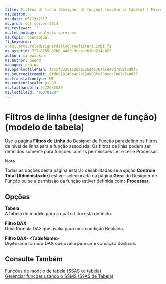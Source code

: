 ```yaml
---
title: Filtros de linha (Designer de função) (modelo de tabela) | Microsoft Docs
ms.custom: ''
ms.date: 06/13/2017
ms.prod: sql-server-2014
ms.reviewer: ''
ms.technology: analysis-services
ms.topic: conceptual
f1_keywords:
- sql.asvs.roledesignerdialog.rowfilters.imbi.f1
ms.assetid: 7f7a6759-82b8-44d9-9cca-a61ba214eb22
author: minewiskan
ms.author: owend
manager: craigg
ms.openlocfilehash: fdc5f0326152eaa62bd41364ace48d7e02fbd0f5
ms.sourcegitcommit: 6fd8c1914de4c7ac24900fe388ecc7883c740077
ms.translationtype: MT
ms.contentlocale: pt-BR
ms.lasthandoff: 04/26/2020
ms.locfileid: "66070128"
---
```

# <a name="row-filters-role-designertabular-model"></a>Filtros de linha (designer de função) (modelo de tabela)
  Use a página **Filtros de Linha** do Designer de Função para definir os filtros de nível de linha para a função associada. Os filtros de linha podem ser definidos somente para funções com as permissões Ler e Ler e Processar.  
  
> [!NOTE]  
>  Todas as opções desta página estarão desabilitadas se a opção **Controle Total (Administrador)** estiver selecionada na página **Geral** do Designer de Função ou se a permissão da função estiver definida como **Processar**.  
  
## <a name="options"></a>Opções  
 **Tabela**  
 A tabela do modelo para a qual o filtro está definido.  
  
 **Filtro DAX**  
 Uma fórmula DAX que avalia para uma condição Booliana.  
  
 **Filtro DAX- \<TableName>**  
 Digite uma fórmula DAX que avalia para uma condição Booliana.  
  
## <a name="see-also"></a>Consulte Também  
 [Funções de modelo de tabela &#40;SSAS de tabela&#41;](tabular-models/roles-ssas-tabular.md)   
 [Gerenciar funções usando o SSMS &#40;SSAS de Tabela&#41;](tabular-models/manage-roles-by-using-ssms-ssas-tabular.md)  
  
  
